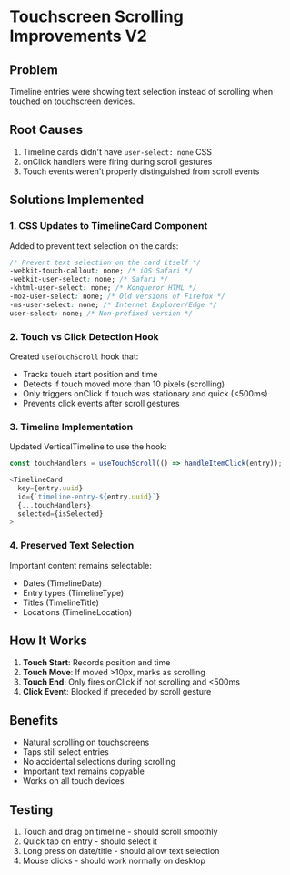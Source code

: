# Touchscreen Scrolling Improvements V2

## Problem
Timeline entries were showing text selection instead of scrolling when touched on touchscreen devices.

## Root Causes
1. Timeline cards didn't have `user-select: none` CSS
2. onClick handlers were firing during scroll gestures
3. Touch events weren't properly distinguished from scroll events

## Solutions Implemented

### 1. CSS Updates to TimelineCard Component
Added to prevent text selection on the cards:
```css
/* Prevent text selection on the card itself */
-webkit-touch-callout: none; /* iOS Safari */
-webkit-user-select: none; /* Safari */
-khtml-user-select: none; /* Konqueror HTML */
-moz-user-select: none; /* Old versions of Firefox */
-ms-user-select: none; /* Internet Explorer/Edge */
user-select: none; /* Non-prefixed version */
```

### 2. Touch vs Click Detection Hook
Created `useTouchScroll` hook that:
- Tracks touch start position and time
- Detects if touch moved more than 10 pixels (scrolling)
- Only triggers onClick if touch was stationary and quick (<500ms)
- Prevents click events after scroll gestures

### 3. Timeline Implementation
Updated VerticalTimeline to use the hook:
```javascript
const touchHandlers = useTouchScroll(() => handleItemClick(entry));

<TimelineCard
  key={entry.uuid}
  id={`timeline-entry-${entry.uuid}`}
  {...touchHandlers}
  selected={isSelected}
>
```

### 4. Preserved Text Selection
Important content remains selectable:
- Dates (TimelineDate)
- Entry types (TimelineType)  
- Titles (TimelineTitle)
- Locations (TimelineLocation)

## How It Works
1. **Touch Start**: Records position and time
2. **Touch Move**: If moved >10px, marks as scrolling
3. **Touch End**: Only fires onClick if not scrolling and <500ms
4. **Click Event**: Blocked if preceded by scroll gesture

## Benefits
- Natural scrolling on touchscreens
- Taps still select entries
- No accidental selections during scrolling
- Important text remains copyable
- Works on all touch devices

## Testing
1. Touch and drag on timeline - should scroll smoothly
2. Quick tap on entry - should select it
3. Long press on date/title - should allow text selection
4. Mouse clicks - should work normally on desktop